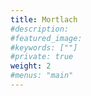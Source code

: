 ```yaml
---
title: Mortlach
#description: 
#featured_image: 
#keywords: [""]
#private: true
weight: 2
#menus: "main"
---
```

